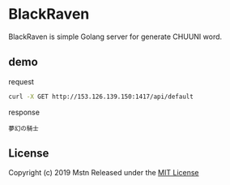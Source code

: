 # BlackRaven

BlackRaven is simple Golang server for generate CHUUNI word.

## demo
request
```bash
curl -X GET http://153.126.139.150:1417/api/default
```
response
```text
夢幻の騎士
```

## License
Copyright (c) 2019 Mstn
Released under the [MIT License](https://opensource.org/licenses/mit-license.php)
